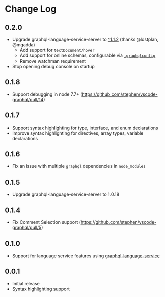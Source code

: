 # Change Log

## 0.2.0
- Upgrade graphql-language-service-server to [^1.1.2](https://github.com/stephen/vscode-graphql/pull/19) (thanks @lostplan, @mgadda)
  - Add support for `textDocument/hover`
  - Add support for online schemas, configurable via [`.graphqlconfig`](https://github.com/graphcool/graphql-config)
  - Remove watchman requirement
- Stop opening debug console on startup

## 0.1.8
- Support debugging in node 7.7+ (https://github.com/stephen/vscode-graphql/pull/14)

## 0.1.7
- Support syntax highlighting for type, interface, and enum declarations
- Improve syntax highlighting for directives, array types, variable declarations

## 0.1.6
- Fix an issue with multiple `graphql` dependencies in `node_modules`

## 0.1.5
- Upgrade graphql-language-service-server to 1.0.18

## 0.1.4
- Fix Comment Selection support (https://github.com/stephen/vscode-graphql/pull/5)

## 0.1.0
- Support for language service features using [graphql-language-service](https://github.com/graphql/graphql-language-service/)

## 0.0.1
- Initial release
- Syntax highlighting support
